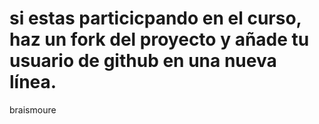 # si estas particicpando en el curso, haz un fork del proyecto y añade tu usuario de github en una nueva línea.

braismoure